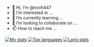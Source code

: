 - 👋 Hi, I’m @nxxh447
- 👀 I’m interested in ...
- 🌱 I’m currently learning ...
- 💞️ I’m looking to collaborate on ...
- 📫 How to reach me ...

[![My stats](https://github-readme-stats.vercel.app/api?username=nxxh447)](https://github.com/nxxh447/github-readme-stats)
[![Top languages](https://github-readme-stats.vercel.app/api/top-langs/?username=nxxh447&layout=compact)](https://github.com/nxxh447/github-readme-stats)
[![Lang stats](https://github-readme-stats.vercel.app/api/wakatime?username=nxxh447)](https://github.com/nxxh447/github-readme-stats)
